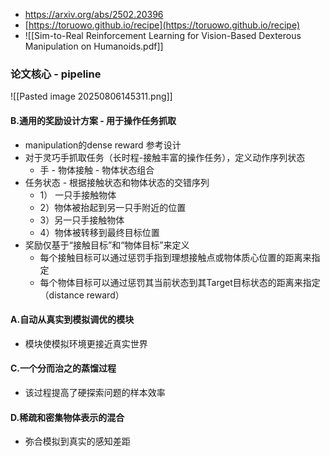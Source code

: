 * https://arxiv.org/abs/2502.20396
* [https://toruowo.github.io/recipe](https://toruowo.github.io/recipe)
* ![[Sim-to-Real Reinforcement Learning for Vision-Based Dexterous Manipulation on Humanoids.pdf]]
###  论文核心 - pipeline

![[Pasted image 20250806145311.png]]

#### B.通用的奖励设计方案 - 用于操作任务抓取
* manipulation的dense reward 参考设计
* 对于灵巧手抓取任务（长时程-接触丰富的操作任务），定义动作序列状态
	* 手 - 物体接触 - 物体状态组合
*  任务状态 - 根据接触状态和物体状态的交错序列
	* 1） 一只手接触物体
	* 2）物体被抬起到另一只手附近的位置
	* 3）另一只手接触物体
	* 4）物体被转移到最终目标位置
* 奖励仅基于“接触目标”和“物体目标”来定义
	*  每个接触目标可以通过惩罚手指到理想接触点或物体质心位置的距离来指定
	*  每个物体目标可以通过惩罚其当前状态到其Target目标状态的距离来指定（distance reward）
#### A.自动从真实到模拟调优的模块
* 模块使模拟环境更接近真实世界

#### C.一个分而治之的蒸馏过程
* 该过程提高了硬探索问题的样本效率

#### D.稀疏和密集物体表示的混合
* 弥合模拟到真实的感知差距